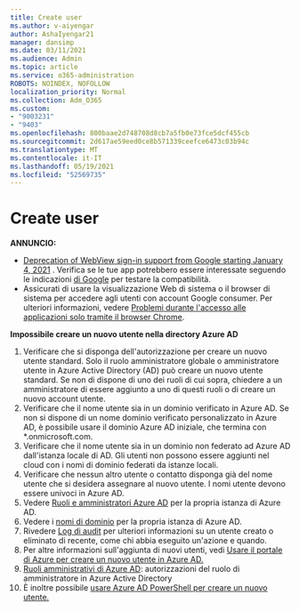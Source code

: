 ```yaml
---
title: Create user
ms.author: v-aiyengar
author: AshaIyengar21
manager: dansimp
ms.date: 03/11/2021
ms.audience: Admin
ms.topic: article
ms.service: o365-administration
ROBOTS: NOINDEX, NOFOLLOW
localization_priority: Normal
ms.collection: Adm_O365
ms.custom:
- "9003231"
- "9403"
ms.openlocfilehash: 800baae2d748708d8cb7a5fb0e73fce5dcf455cb
ms.sourcegitcommit: 2d617ae59eed0ce8b571339ceefce6473c03b94c
ms.translationtype: MT
ms.contentlocale: it-IT
ms.lasthandoff: 05/19/2021
ms.locfileid: "52569735"
---
```

# <a name="create-user"></a>Create user

**ANNUNCIO:**

- [Deprecation of WebView sign-in support from Google starting January 4, 2021](/azure/active-directory/external-identities/google-federation#deprecation-of-webview-sign-in-support) . Verifica se le tue app potrebbero essere interessate seguendo le indicazioni [di Google](https://go.microsoft.com/fwlink/?linkid=2157323) per testare la compatibilità.
- Assicurati di usare la visualizzazione Web di sistema o il browser di sistema per accedere agli utenti con account Google consumer. Per ulteriori informazioni, vedere [Problemi durante l'accesso alle applicazioni solo tramite il browser Chrome](/office365/troubleshoot/miscellaneous/chrome-behavior-affects-applications).

**Impossibile creare un nuovo utente nella directory Azure AD**

1. Verificare che si disponga dell'autorizzazione per creare un nuovo utente standard. Solo il ruolo amministratore globale o amministratore utente in Azure Active Directory (AD) può creare un nuovo utente standard. Se non di dispone di uno dei ruoli di cui sopra, chiedere a un amministratore di essere aggiunto a uno di questi ruoli o di creare un nuovo account utente.
1. Verificare che il nome utente sia in un dominio verificato in Azure AD. Se non si dispone di un nome dominio verificato personalizzato in Azure AD, è possibile usare il dominio Azure AD iniziale, che termina con *.onmicrosoft.com.
1. Verificare che il nome utente sia in un dominio non federato ad Azure AD dall'istanza locale di AD. Gli utenti non possono essere aggiunti nel cloud con i nomi di dominio federati da istanze locali.
1. Verificare che nessun altro utente o contatto disponga già del nome utente che si desidera assegnare al nuovo utente. I nomi utente devono essere univoci in Azure AD.
1. Vedere [Ruoli e amministratori Azure AD](https://portal.azure.com/#blade/Microsoft_AAD_IAM/ActiveDirectoryMenuBlade/RolesAndAdministrators) per la propria istanza di Azure AD.
1. Vedere i [nomi di dominio](https://portal.azure.com/#blade/Microsoft_AAD_IAM/ActiveDirectoryMenuBlade/RolesAndAdministrators) per la propria istanza di Azure AD.
1. Rivedere [Log di audit](https://portal.azure.com/#blade/Microsoft_AAD_IAM/ActiveDirectoryMenuBlade/RolesAndAdministrators) per ulteriori informazioni su un utente creato o eliminato di recente, come chi abbia eseguito un'azione e quando.
1. Per altre informazioni sull'aggiunta di nuovi utenti, vedi [Usare il portale di Azure per creare un nuovo utente in Azure AD.](/azure/active-directory/active-directory-users-create-azure-portal)
1. [Ruoli amministrativi di Azure AD](/azure/active-directory/active-directory-assign-admin-roles): autorizzazioni del ruolo di amministratore in Azure Active Directory
1. È inoltre possibile [usare Azure AD PowerShell per creare un nuovo utente.](/powershell/module/azuread/new-azureaduser?view=azureadps-2.0)
